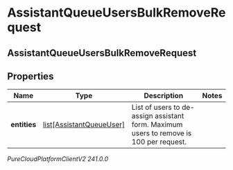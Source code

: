 # AssistantQueueUsersBulkRemoveRequest

## AssistantQueueUsersBulkRemoveRequest

## Properties

|Name | Type | Description | Notes|
|------------ | ------------- | ------------- | -------------|
| **entities** | [list[AssistantQueueUser]](AssistantQueueUser) | List of users to de-assign assistant form. Maximum users to remove is 100 per request. | |



_PureCloudPlatformClientV2 241.0.0_
